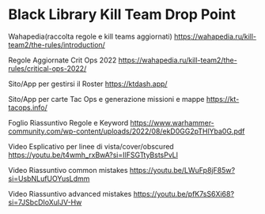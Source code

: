 # Black Library Kill Team Drop Point

Wahapedia(raccolta regole e kill teams aggiornati)
https://wahapedia.ru/kill-team2/the-rules/introduction/

Regole Aggiornate Crit Ops 2022
https://wahapedia.ru/kill-team2/the-rules/critical-ops-2022/

Sito/App per gestirsi il Roster
https://ktdash.app/

Sito/App per carte Tac Ops e generazione missioni e mappe
https://kt-tacops.info/

Foglio Riassuntivo Regole e Keyword
https://www.warhammer-community.com/wp-content/uploads/2022/08/ekD0GG2pTHlYba0G.pdf

Video Esplicativo per linee di vista/cover/obscured
https://youtu.be/t4wmh_rxBwA?si=IlFSGTtyBstsPvLl

Video Riassuntivo common mistakes
https://youtu.be/LWuFp8jF85w?si=UsbNLufUOYusLdmm

Video Riassuntivo advanced mistakes
https://youtu.be/pfK7sS6Xi68?si=7JSbcDIoXulJV-Hw

